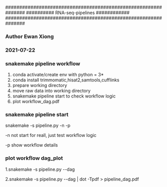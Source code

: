 ############################################################### 
##########             RNA-seq-pipelines           ############
###############################################################
### Author Ewan Xiong
### 2021-07-22

### snakemake pipeline workflow
1. conda activate/create env with python = 3*
2. conda install trimmomatic,hisat2,samtools,cufflinks 
3. prepare working directory 
4. move raw data into working directory
5. snakemake pipeline start to check workflow logic 
6. plot workflow_dag.pdf 

### snakemake pipeline start

snakemake -s pipeline.py -n -p

-n not start for reall, just test workflow logic

-p show workflow details

### plot workflow dag_plot 

1.snakemake -s pipeline.py --dag

2.snakemake -s pipeline.py --dag | dot -Tpdf > pipeline_dag.pdf







